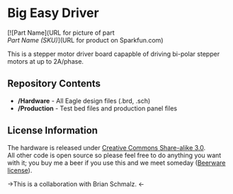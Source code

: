 Big Easy Driver
================

[![Part Name](URL for picture of part  
*Part Name (SKU)*](URL for product on Sparkfun.com)

This is a stepper motor driver board capapble of driving bi-polar stepper motors at up to 2A/phase.

Repository Contents
-------------------

* **/Hardware** - All Eagle design files (.brd, .sch)
* **/Production** - Test bed files and production panel files

License Information
-------------------
The hardware is released under [Creative Commons Share-alike 3.0](http://creativecommons.org/licenses/by-sa/3.0/).  
All other code is open source so please feel free to do anything you want with it; you buy me a beer if you use this and we meet someday ([Beerware license](http://en.wikipedia.org/wiki/Beerware)).


->This is a collaboration with Brian Schmalz. <-